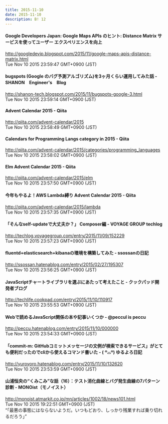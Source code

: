 ```yaml
---
title: 2015-11-10
date: 2015-11-10
description: B! 12
---
```


#### Google Developers Japan: Google Maps APIs のヒント: Distance Matrix サービスを使ってユーザー エクスペリエンスを向上
http://googledevjp.blogspot.com/2015/11/google-maps-apis-distance-matrix.html<br>
Tue Nov 10 2015 23:59:47 GMT+0900 (JST)<br>


#### bugspots (Google のバグ予測アルゴリズム)を3ヶ月くらい運用してみた話 - SHANON　Engineer's　Blog
http://shanon-tech.blogspot.com/2015/11/bugspots-google-3.html<br>
Tue Nov 10 2015 23:59:14 GMT+0900 (JST)<br>


#### Advent Calendar 2015 - Qiita
http://qiita.com/advent-calendar/2015<br>
Tue Nov 10 2015 23:58:49 GMT+0900 (JST)<br>


#### Calendars for Programming Langs category in 2015 - Qiita
http://qiita.com/advent-calendar/2015/categories/programming_languages<br>
Tue Nov 10 2015 23:58:02 GMT+0900 (JST)<br>


#### Elm Advent Calendar 2015 - Qiita
http://qiita.com/advent-calendar/2015/elm<br>
Tue Nov 10 2015 23:57:50 GMT+0900 (JST)<br>


#### 今年もやるよ！AWS Lambda縛り Advent Calendar 2015 - Qiita
http://qiita.com/advent-calendar/2015/lambda<br>
Tue Nov 10 2015 23:57:35 GMT+0900 (JST)<br>


#### 「そんなself-updateで大丈夫か？」 Composer編 - VOYAGE GROUP techlog
http://techlog.voyagegroup.com/entry/2015/11/09/152229<br>
Tue Nov 10 2015 23:57:23 GMT+0900 (JST)<br>


#### fluentd+elasticsearch+kibanaの環境を構築してみた - ssossanの日記
http://ssossan.hatenablog.com/entry/2015/02/27/195307<br>
Tue Nov 10 2015 23:56:25 GMT+0900 (JST)<br>


#### JavaScriptチャートライブラリを選ぶにあたって考えたこと - クックパッド開発者ブログ
http://techlife.cookpad.com/entry/2015/11/10/110917<br>
Tue Nov 10 2015 23:55:53 GMT+0900 (JST)<br>


#### Webで読めるJavaScript関係の本や記事いくつか - @peccul is peccu
http://peccu.hatenablog.com/entry/2015/11/10/000000<br>
Tue Nov 10 2015 23:54:33 GMT+0900 (JST)<br>


#### 「commit-m: GitHubコミットメッセージの文例が検索できるサービス」がとても便利だったのでcliから使えるコマンド書いた - ( ꒪⌓꒪) ゆるよろ日記
http://yuroyoro.hatenablog.com/entry/2015/11/10/132620<br>
Tue Nov 10 2015 23:53:59 GMT+0900 (JST)<br>


####  山浦恒央の“くみこみ”な話（16）：テスト消化曲線とバグ発生曲線の7パターン診断 - MONOist（モノイスト）
http://monoist.atmarkit.co.jp/mn/articles/1002/18/news101.html<br>
Tue Nov 10 2015 19:22:51 GMT+0900 (JST)<br>
“「最悪の事態にはならないようだ。いつもどおり、しっかり残業すれば乗り切れるだろう」”


